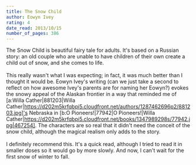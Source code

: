 ```yaml
---
title: The Snow Child
author: Eowyn Ivey
rating: 4
date_read: 2013/10/15
number_of_pages: 386
---
```


The Snow Child is beautiful fairy tale for adults. It's based on a Russian story: an old couple who are unable to have children of their own create a child out of snow, and she comes to life.<br/><br/>This really wasn't what I was expecting; in fact, it was much better than I thought it would be. Eowyn Ivey's writing (can we just take a second to reflect on how awesome Ivey's parents are for naming her Eowyn?) evokes the snowy appeal of the Alaskan frontier in a way that reminded me of [a:Willa Cather|881203|Willa Cather|https://d202m5krfqbpi5.cloudfront.net/authors/1287462696p2/881203.jpg]'s Nebraska in [b:O Pioneers!|77942|O Pioneers!|Willa Cather|https://d202m5krfqbpi5.cloudfront.net/books/1347989298s/77942.jpg|467254]. The characters are so real that it didn't need the conceit of the snow child, although the magical realism only adds to the story.<br/><br/>I definitely recommend this. It's a quick read, although I tried to read it in smaller doses so it would go by more slowly. And now, I can't wait for the first snow of winter to fall.
